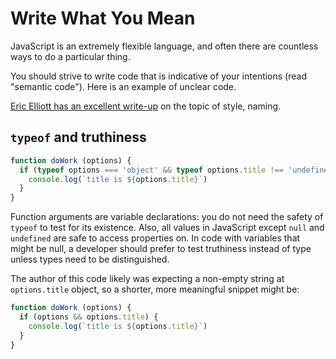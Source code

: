 # Write What You Mean
JavaScript is an extremely flexible language, and often there are countless ways to do a particular thing.

You should strive to write code that is indicative of your intentions (read "semantic code"). Here is an example of unclear code.

[Eric Elliott has an excellent write-up](https://medium.com/javascript-scene/elements-of-javascript-style-caa8821cb99f) on the topic of style, naming.

## `typeof` and truthiness

```js
function doWork (options) {
  if (typeof options === 'object' && typeof options.title !== 'undefined') {
    console.log(`title is ${options.title}`)
  }
}
```

Function arguments are variable declarations: you do not need the safety of `typeof` to test for its existence. Also, all values in JavaScript except `null` and `undefined` are safe to access properties on. In code with variables that might be null, a developer should prefer to test truthiness instead of type unless types need to be distinguished.

The author of this code likely was expecting a non-empty string at `options.title` object, so a shorter, more meaningful snippet might be:

```js
function doWork (options) {
  if (options && options.title) {
    console.log(`title is ${options.title}`)
  }
}
```
